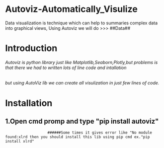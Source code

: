 # Autoviz-Automatically_Visulize
Data  visualization is technique which can help to summaries complex data  into graphical views, Using Autoviz we will do >>>
##Data##

# Introduction

###### Autoviz is python library just like Matplotlib,Seaborn,Plotly,but problems is that there we had to written lots of line code and intallation
###### but using AutoViz lib we can create all visulization in just few lines of code.

# Installation 
## 1.Open cmd promp and type "pip install autoviz"
                       ######Some times it gives error like "No module found:xlrd then you should install this lib using pip cmd ex."pip install xlrd"
                       
                       
                       
